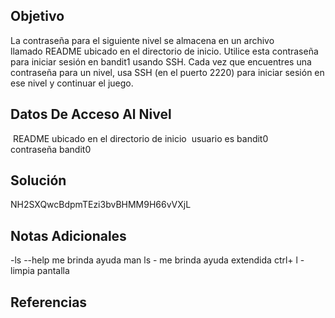 ## Objetivo

La contraseña para el siguiente nivel se almacena en un archivo llamado README ubicado en el directorio de inicio. Utilice esta contraseña para iniciar sesión en bandit1 usando SSH. Cada vez que encuentres una contraseña para un nivel, usa SSH (en el puerto 2220) para iniciar sesión en ese nivel y continuar el juego.
## Datos De Acceso Al Nivel

 README ubicado en el directorio de inicio
 usuario es bandit0 
contraseña bandit0

## Solución

NH2SXQwcBdpmTEzi3bvBHMM9H66vVXjL

## Notas Adicionales

-ls --help me brinda ayuda
man ls - me brinda ayuda extendida
ctrl+ l -limpia pantalla


## Referencias